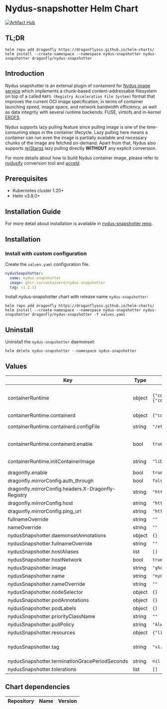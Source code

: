 # Nydus-snapshotter Helm Chart

[![Artifact Hub](https://img.shields.io/endpoint?url=https://artifacthub.io/badge/repository/dragonfly)](https://artifacthub.io/packages/search?repo=dragonfly)

## TL;DR

```shell
helm repo add dragonfly https://dragonflyoss.github.io/helm-charts/
helm install --create-namespace --namespace nydus-snapshotter nydus-snapshotter dragonfly/nydus-snapshotter
```

## Introduction

Nydus snapshotter is an external plugin of containerd for [Nydus image service](https://nydus.dev) which implements a chunk-based content-addressable filesystem on top of a called `RAFS (Registry Acceleration File System)` format that improves the current OCI image specification, in terms of container launching speed, image space, and network bandwidth efficiency, as well as data integrity with several runtime backends: FUSE, virtiofs and in-kernel [EROFS](https://www.kernel.org/doc/html/latest/filesystems/erofs.html).

Nydus supports lazy pulling feature since pulling image is one of the time-consuming steps in the container lifecycle. Lazy pulling here means a container can run even the image is partially available and necessary chunks of the image are fetched on-demand. Apart from that, Nydus also supports [(e)Stargz](https://github.com/containerd/stargz-snapshotter) lazy pulling directly **WITHOUT** any explicit conversion.

For more details about how to build Nydus container image, please refer to [nydusify](https://github.com/dragonflyoss/image-service/blob/master/docs/nydusify.md) conversion tool and [acceld](https://github.com/goharbor/acceleration-service).

## Prerequisites

- Kubernetes cluster 1.20+
- Helm v3.8.0+

## Installation Guide

For more detail about installation is available in [nydus-snapshotter repo](https://github.com/containerd/nydus-snapshotter).

## Installation

### Install with custom configuration

Create the `values.yaml` configuration file.

```yaml
nydusSnapshotter:
  name: nydus-snapshotter
  image: ghcr.io/containerd/nydus-snapshotter
  tag: v1.2.11
```
Install nydus-snapshotter chart with release name `nydus-snapshotter`:

```shell
helm repo add dragonfly https://dragonflyoss.github.io/helm-charts/
helm install --create-namespace --namespace nydus-snapshotter nydus-snapshotter dragonfly/nydus-snapshotter -f values.yaml
```

## Uninstall

Uninstall the `nydus-snapshotter` daemonset:

```shell
helm delete nydus-snapshotter --namespace nydus-snapshotter
```

## Values

| Key | Type | Default | Description |
|-----|------|---------|-------------|
| containerRuntime | object | `{"containerd":{"configFile":"/etc/containerd/config.toml","enable":true},"initContainerImage":"library/alpine:latest"}` | [Experimental] Container runtime support Choose special container runtime in Kubernetes. Support: Containerd, Docker, CRI-O |
| containerRuntime.containerd | object | `{"configFile":"/etc/containerd/config.toml","enable":true}` | [Experimental] Containerd support |
| containerRuntime.containerd.configFile | string | `"/etc/containerd/config.toml"` | Custom config path directory, default is /etc/containerd/config.toml |
| containerRuntime.containerd.enable | bool | `true` | Enable containerd support Inject nydus-snapshotter config into ${containerRuntime.containerd.configFile}, |
| containerRuntime.initContainerImage | string | `"library/alpine:latest"` | The image name of init container, just to update container runtime configuration file |
| dragonfly.enable | bool | `true` | Enable dragonfly |
| dragonfly.mirrorConfig.auth_through | bool | `false` |  |
| dragonfly.mirrorConfig.headers.X-Dragonfly-Registry | string | `"https://index.docker.io"` |  |
| dragonfly.mirrorConfig.host | string | `"http://127.0.0.1:65001"` |  |
| dragonfly.mirrorConfig.ping_url | string | `"http://127.0.0.1:40901/server/ping"` |  |
| fullnameOverride | string | `""` | Override nydus-snapshotter fullname |
| nameOverride | string | `""` | Override nydus-snapshotter name |
| nydusSnapshotter.daemonsetAnnotations | object | `{}` | Daemonset annotations |
| nydusSnapshotter.fullnameOverride | string | `""` | Override nydus-snapshotter fullname |
| nydusSnapshotter.hostAliases | list | `[]` | Host Aliases |
| nydusSnapshotter.hostNetwork | bool | `true` | Let nydus-snapshotter run in host network |
| nydusSnapshotter.image | string | `"ghcr.io/containerd/nydus-snapshotter"` | Image repository |
| nydusSnapshotter.name | string | `"nydus-snapshotter"` | nydus-snapshotter name |
| nydusSnapshotter.nameOverride | string | `""` | Override nydus-snapshotter name |
| nydusSnapshotter.nodeSelector | object | `{}` | Node labels for pod assignment |
| nydusSnapshotter.podAnnotations | object | `{}` | Pod annotations |
| nydusSnapshotter.podLabels | object | `{}` | Pod labels |
| nydusSnapshotter.priorityClassName | string | `""` | Pod priorityClassName |
| nydusSnapshotter.pullPolicy | string | `"Always"` | Image pull policy |
| nydusSnapshotter.resources | object | `{"limits":{"cpu":"2","memory":"2Gi"},"requests":{"cpu":"0","memory":"0"}}` | Pod resource requests and limits |
| nydusSnapshotter.tag | string | `"v1.2.11"` | Image tag (FIXME: This version should be updated after a new snapshotter is released.) |
| nydusSnapshotter.terminationGracePeriodSeconds | string | `nil` | Pod terminationGracePeriodSeconds |
| nydusSnapshotter.tolerations | list | `[]` | List of node taints to tolerate |

## Chart dependencies

| Repository | Name | Version |
|------------|------|---------|
